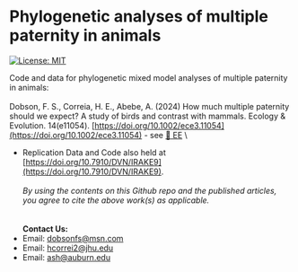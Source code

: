 # Phylogenetic analyses of multiple paternity in animals
[![License: MIT](https://img.shields.io/badge/License-MIT-yellow.svg)](https://opensource.org/licenses/MIT)

Code and data for phylogenetic mixed model analyses of multiple paternity in animals:
\
\
Dobson, F. S., Correia, H. E., Abebe, A. (2024) How much multiple paternity should we expect? A study of birds and contrast with mammals. Ecology \& Evolution. 14(e11054). [https://doi.org/10.1002/ece3.11054](https://doi.org/10.1002/ece3.11054) - see [📁 EE](EE) \
- Replication Data and Code also held at [https://doi.org/10.7910/DVN/IRAKE9](https://doi.org/10.7910/DVN/IRAKE9).
\
\
_By using the contents on this Github repo and the published articles, you agree to cite the above work(s) as applicable._
\
\
\
__Contact Us:__
- Email: [dobsonfs@msn.com](mailto:dobsonfs@msn.com)  
- Email: [hcorrei2@jhu.edu](mailto:hcorrei2@jhu.edu)  
- Email: [ash@auburn.edu](mailto:ash@auburn.edu)  

